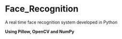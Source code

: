 # Face_Recognition

A real time face recognition system developed in Python

 **Using Pillow, OpenCV and NumPy**
